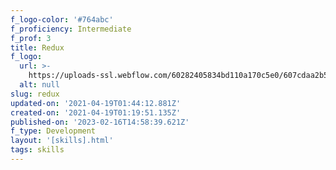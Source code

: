 ```yaml
---
f_logo-color: '#764abc'
f_proficiency: Intermediate
f_prof: 3
title: Redux
f_logo:
  url: >-
    https://uploads-ssl.webflow.com/60282405834bd110a170c5e0/607cdaa2b5ecc1e22e422d2a_skill8.png
  alt: null
slug: redux
updated-on: '2021-04-19T01:44:12.881Z'
created-on: '2021-04-19T01:19:51.135Z'
published-on: '2023-02-16T14:58:39.621Z'
f_type: Development
layout: '[skills].html'
tags: skills
---
```



